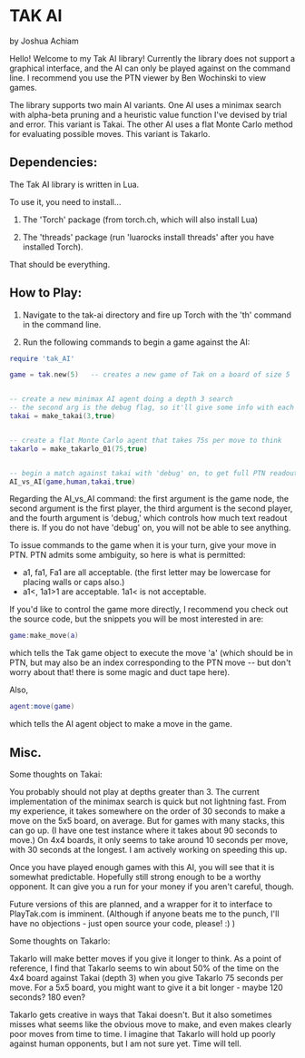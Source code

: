 # TAK AI

by Joshua Achiam

Hello! Welcome to my Tak AI library! Currently the library does not support a graphical interface, and the AI can only be played against on the command line. I recommend you use the PTN viewer by Ben Wochinski to view games. 

The library supports two main AI variants. One AI uses a minimax search with alpha-beta pruning and a heuristic value function I've devised by trial and error. This variant is Takai. The other AI uses a flat Monte Carlo method for evaluating possible moves. This variant is Takarlo.


## Dependencies:

The Tak AI library is written in Lua. 

To use it, you need to install...

1. The 'Torch' package (from torch.ch, which will also install Lua)

2. The 'threads' package (run 'luarocks install threads' after you have installed Torch).

That should be everything.


## How to Play:

1. Navigate to the tak-ai directory and fire up Torch with the 'th' command in the command line.

2. Run the following commands to begin a game against the AI:

```lua
require 'tak_AI'

game = tak.new(5)	-- creates a new game of Tak on a board of size 5


-- create a new minimax AI agent doing a depth 3 search
-- the second arg is the debug flag, so it'll give some info with each move
takai = make_takai(3,true)


-- create a flat Monte Carlo agent that takes 75s per move to think
takarlo = make_takarlo_01(75,true)	


-- begin a match against takai with 'debug' on, to get full PTN readouts of game as you go
AI_vs_AI(game,human,takai,true)	

```


Regarding the AI_vs_AI command: the first argument is the game node, the second argument is the first player, the third argument is the second player, and the fourth argument is 'debug,' which controls how much text readout there is. If you do not have 'debug' on, you will not be able to see anything. 

To issue commands to the game when it is your turn, give your move in PTN. PTN admits some ambiguity, so here is what is permitted:
+ a1, fa1, Fa1 are all acceptable. (the first letter may be lowercase for placing walls or caps also.)
+ a1<, 1a1>1 are acceptable. 1a1< is not acceptable.

If you'd like to control the game more directly, I recommend you check out the source code, but the snippets you will be most interested in are:

```lua
game:make_move(a)
```

which tells the Tak game object to execute the move 'a' (which should be in PTN, but may also be an index corresponding to the PTN move -- but don't worry about that! there is some magic and duct tape here). 

Also,

```lua
agent:move(game)
```

which tells the AI agent object to make a move in the game. 


## Misc.

Some thoughts on Takai: 

You probably should not play at depths greater than 3. The current implementation of the minimax search is quick but not lightning fast. From my experience, it takes somewhere on the order of 30 seconds to make a move on the 5x5 board, on average. But for games with many stacks, this can go up. (I have one test instance where it takes about 90 seconds to move.) On 4x4 boards, it only seems to take around 10 seconds per move, with 30 seconds at the longest. I am actively working on speeding this up.

Once you have played enough games with this AI, you will see that it is somewhat predictable. Hopefully still strong enough to be a worthy opponent. It can give you a run for your money if you aren't careful, though.

Future versions of this are planned, and a wrapper for it to interface to PlayTak.com is imminent. (Although if anyone beats me to the punch, I'll have no objections - just open source your code, please! :) )


Some thoughts on Takarlo:

Takarlo will make better moves if you give it longer to think. As a point of reference, I find that Takarlo seems to win about 50% of the time on the 4x4 board against Takai (depth 3) when you give Takarlo 75 seconds per move. For a 5x5 board, you might want to give it a bit longer - maybe 120 seconds? 180 even? 

Takarlo gets creative in ways that Takai doesn't. But it also sometimes misses what seems like the obvious move to make, and even makes clearly poor moves from time to time. I imagine that Takarlo will hold up poorly against human opponents, but I am not sure yet. Time will tell.

